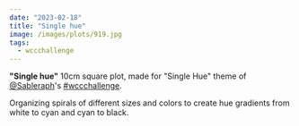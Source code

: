 ```yaml
---
date: "2023-02-18"
title: "Single hue"
image: /images/plots/919.jpg
tags:
  - wccchallenge
---
```


**"Single hue"** 10cm square plot, made for "Single Hue" theme of [@Sableraph](https://www.twitch.tv/sableraph)'s [#wccchallenge](/plots/tags/wccchallenge).

Organizing spirals of different sizes and colors to create hue gradients from white to cyan and cyan to black.
